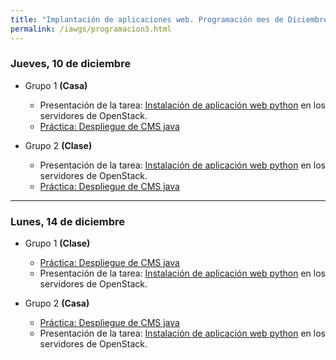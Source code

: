 ```yaml
---
title: "Implantación de aplicaciones web. Programación mes de Diciembre"
permalink: /iawgs/programacion3.html
---
```


### Jueves, 10 de diciembre

* Grupo 1 **(Casa)**

    * Presentación de la tarea: [Instalación de aplicación web python](https://dit.gonzalonazareno.org/redmine/projects/asir2/wiki/Instalaci%C3%B3n_de_aplicaci%C3%B3n_web_python) en los servidores de OpenStack.
    * [Práctica: Despliegue de CMS java](u04/practica_java.html)


* Grupo 2 **(Clase)**

    * Presentación de la tarea: [Instalación de aplicación web python](https://dit.gonzalonazareno.org/redmine/projects/asir2/wiki/Instalaci%C3%B3n_de_aplicaci%C3%B3n_web_python) en los servidores de OpenStack.
    * [Práctica: Despliegue de CMS java](u04/practica_java.html)

- - - 

### Lunes, 14 de diciembre

* Grupo 1 **(Clase)**

    * [Práctica: Despliegue de CMS java](u04/practica_java.html)
    * Presentación de la tarea: [Instalación de aplicación web python](https://dit.gonzalonazareno.org/redmine/projects/asir2/wiki/Instalaci%C3%B3n_de_aplicaci%C3%B3n_web_python) en los servidores de OpenStack.

* Grupo 2 **(Casa)**

    * [Práctica: Despliegue de CMS java](u04/practica_java.html)
    * Presentación de la tarea: [Instalación de aplicación web python](https://dit.gonzalonazareno.org/redmine/projects/asir2/wiki/Instalaci%C3%B3n_de_aplicaci%C3%B3n_web_python) en los servidores de OpenStack.